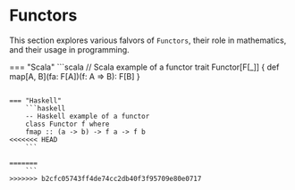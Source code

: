 # Functors

This section explores various falvors of `Functors`, their role in mathematics, and their usage in programming.




=== "Scala"
    ```scala
    // Scala example of a functor
    trait Functor[F[_]] {
    def map[A, B](fa: F[A])(f: A => B): F[B]
    }
```

=== "Haskell"
    ```haskell
    -- Haskell example of a functor
    class Functor f where
    fmap :: (a -> b) -> f a -> f b
<<<<<<< HEAD
    ```

=======
    ```
>>>>>>> b2cfc05743ff4de74cc2db40f3f95709e80e0717
